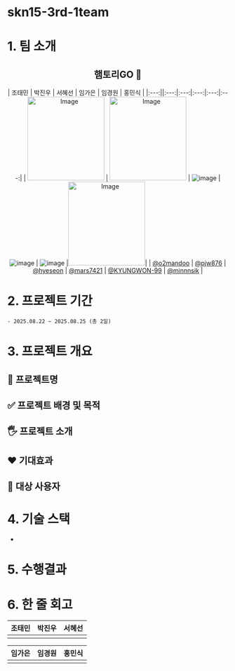 # skn15-3rd-1team


# 1. 팀 소개

<div align="center">

## 햄토리GO 🐹



| 조태민 | 박진우 | 서혜선 | 임가은 | 임경원 | 홍민식 |
|:---:||:---:|:---:|:---:|:---:|:---:|
| <img width="175" height="191" alt="Image" src="https://github.com/user-attachments/assets/f4e37d90-54e7-412f-9eb0-6c94ffd08170" /> | <img width="175" height="191" alt="Image" src="https://github.com/user-attachments/assets/6ec5c5be-b7dc-4b77-84f8-73eae0735138" /> | ![image]() | ![image]() | ![image]() |<img width="175" height="191" alt="Image" src="https://github.com/user-attachments/assets/84179981-6f18-4ad5-adab-9a7216a254c5" />|
| [@o2mandoo](https://github.com/o2mandoo) | [@pjw876](https://github.com/pjw876) | [@hyeseon](https://github.com/hyeseon7135) | [@mars7421](https://github.com/mars7421) | [@KYUNGWON-99](https://github.com/KYUNGWON-99) | [@minnnsik](https://github.com/minnnsik) |



</div>


# 2. 프로젝트 기간
	- 2025.08.22 ~ 2025.08.25 (총 2일)

# 3. 프로젝트 개요

## 📕 프로젝트명


## ✅ 프로젝트 배경 및 목적


## 🖐️ 프로젝트 소개

## ❤️ 기대효과

## 👤 대상 사용자



# 4. 기술 스택

 - 


# 5. 수행결과




# 6. 한 줄 회고

|조태민|박진우|서혜선|
|----|---|---|
|  |  |  |



|임가은|임경원|홍민식|
|----|---|---|
|  |  |  |



